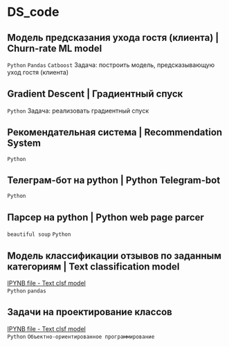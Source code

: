 # DS_code

## Модель предсказания ухода гостя (клиента) | Churn-rate ML model
`Python` `Pandas` `Catboost`
Задача: построить модель, предсказывающую уход гостя (клиента)

## Gradient Descent | Градиентный спуск 
`Python`
Задача: реализовать градиентный спуск 

##  Рекомендательная система | Recommendation System
`Python` 

##  Телеграм-бот на python | Python Telegram-bot
`Python` 

## Парсер на python | Python web page parcer
`beautiful soup` `Python` 

## Модель классификации отзывов по заданным категориям | Text classification model 
[IPYNB file - Text clsf model]() <br>
`Python` `pandas` 

## Задачи на проектирование классов
[IPYNB file - Text clsf model]() <br>
`Python` `Объектно-ориентированное программирование`
